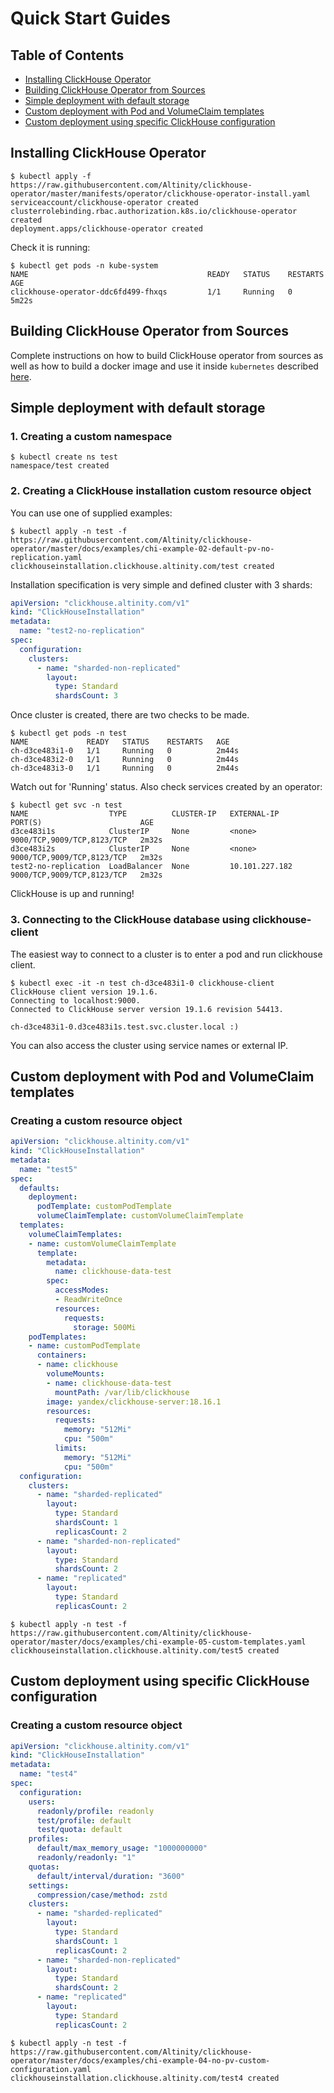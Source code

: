 # Quick Start Guides

## Table of Contents
* [Installing ClickHouse Operator](#installing-clickhouse-operator)
* [Building ClickHouse Operator from Sources](#building-clickhouse-operator-from-sources)
* [Simple deployment with default storage](#simple-deployment-with-default-storage)
* [Custom deployment with Pod and VolumeClaim templates](#custom-deployment-with-pod-and-volumeclaim-templates)
* [Custom deployment using specific ClickHouse configuration](#custom-deployment-using-specific-clickhouse-configuration)

## Installing ClickHouse Operator

```console
$ kubectl apply -f https://raw.githubusercontent.com/Altinity/clickhouse-operator/master/manifests/operator/clickhouse-operator-install.yaml
serviceaccount/clickhouse-operator created
clusterrolebinding.rbac.authorization.k8s.io/clickhouse-operator created
deployment.apps/clickhouse-operator created

```
Check it is running:
```console
$ kubectl get pods -n kube-system
NAME                                        READY   STATUS    RESTARTS   AGE
clickhouse-operator-ddc6fd499-fhxqs         1/1     Running   0          5m22s
```

## Building ClickHouse Operator from Sources

Complete instructions on how to build ClickHouse operator from sources as well as how to build a docker image and use it inside `kubernetes` described [here][build_from_sources].

## Simple deployment with default storage

### 1. Creating a custom namespace
```console
$ kubectl create ns test
namespace/test created
```

### 2. Creating a ClickHouse installation custom resource object

You can use one of supplied examples:
```
$ kubectl apply -n test -f https://raw.githubusercontent.com/Altinity/clickhouse-operator/master/docs/examples/chi-example-02-default-pv-no-replication.yaml
clickhouseinstallation.clickhouse.altinity.com/test created
```

Installation specification is very simple and defined cluster with 3 shards:
```yaml
apiVersion: "clickhouse.altinity.com/v1"
kind: "ClickHouseInstallation"
metadata:
  name: "test2-no-replication"
spec:
  configuration:
    clusters:
      - name: "sharded-non-replicated"
        layout:
          type: Standard
          shardsCount: 3
```

Once cluster is created, there are two checks to be made.

```console
$ kubectl get pods -n test
NAME             READY   STATUS    RESTARTS   AGE
ch-d3ce483i1-0   1/1     Running   0          2m44s
ch-d3ce483i2-0   1/1     Running   0          2m44s
ch-d3ce483i3-0   1/1     Running   0          2m44s
```

Watch out for 'Running' status. Also check services created by an operator:

```console
$ kubectl get svc -n test
NAME                  TYPE          CLUSTER-IP   EXTERNAL-IP    PORT(S)                      AGE
d3ce483i1s            ClusterIP     None         <none>         9000/TCP,9009/TCP,8123/TCP   2m32s
d3ce483i2s            ClusterIP     None         <none>         9000/TCP,9009/TCP,8123/TCP   2m32s
test2-no-replication  LoadBalancer  None         10.101.227.182 9000/TCP,9009/TCP,8123/TCP   2m32s
```

ClickHouse is up and running!

### 3. Connecting to the ClickHouse database using clickhouse-client

The easiest way to connect to a cluster is to enter a pod and run clickhouse client.
```console
$ kubectl exec -it -n test ch-d3ce483i1-0 clickhouse-client
ClickHouse client version 19.1.6.
Connecting to localhost:9000.
Connected to ClickHouse server version 19.1.6 revision 54413.

ch-d3ce483i1-0.d3ce483i1s.test.svc.cluster.local :) 
```
You can also access the cluster using service names or external IP.

## Custom deployment with Pod and VolumeClaim templates
### Creating a custom resource object
```yaml
apiVersion: "clickhouse.altinity.com/v1"
kind: "ClickHouseInstallation"
metadata:
  name: "test5"
spec:
  defaults:
    deployment:
      podTemplate: customPodTemplate
      volumeClaimTemplate: customVolumeClaimTemplate
  templates:
    volumeClaimTemplates:
    - name: customVolumeClaimTemplate
      template:
        metadata:
          name: clickhouse-data-test
        spec:
          accessModes:
          - ReadWriteOnce
          resources:
            requests:
              storage: 500Mi
    podTemplates:
    - name: customPodTemplate
      containers:
      - name: clickhouse
        volumeMounts:
        - name: clickhouse-data-test
          mountPath: /var/lib/clickhouse
        image: yandex/clickhouse-server:18.16.1
        resources:
          requests:
            memory: "512Mi"
            cpu: "500m"
          limits:
            memory: "512Mi"
            cpu: "500m"
  configuration:
    clusters:
      - name: "sharded-replicated"
        layout:
          type: Standard
          shardsCount: 1
          replicasCount: 2
      - name: "sharded-non-replicated"
        layout:
          type: Standard
          shardsCount: 2
      - name: "replicated"
        layout:
          type: Standard
          replicasCount: 2
```
```console
$ kubectl apply -n test -f https://raw.githubusercontent.com/Altinity/clickhouse-operator/master/docs/examples/chi-example-05-custom-templates.yaml
clickhouseinstallation.clickhouse.altinity.com/test5 created
```

## Custom deployment using specific ClickHouse configuration
### Creating a custom resource object
```yaml
apiVersion: "clickhouse.altinity.com/v1"
kind: "ClickHouseInstallation"
metadata:
  name: "test4"
spec:
  configuration:
    users:
      readonly/profile: readonly
      test/profile: default
      test/quota: default
    profiles:
      default/max_memory_usage: "1000000000"
      readonly/readonly: "1"
    quotas:
      default/interval/duration: "3600"
    settings:
      compression/case/method: zstd
    clusters:
      - name: "sharded-replicated"
        layout:
          type: Standard
          shardsCount: 1
          replicasCount: 2
      - name: "sharded-non-replicated"
        layout:
          type: Standard
          shardsCount: 2
      - name: "replicated"
        layout:
          type: Standard
          replicasCount: 2
```
```console
$ kubectl apply -n test -f https://raw.githubusercontent.com/Altinity/clickhouse-operator/master/docs/examples/chi-example-04-no-pv-custom-configuration.yaml
clickhouseinstallation.clickhouse.altinity.com/test4 created
```


[build_from_sources]: ./operator_build_from_sources.md